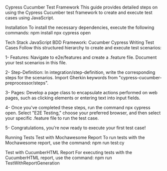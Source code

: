Cypress Cucumber Test Framework
This guide provides detailed steps on using the Cypress Cucumber test framework to create and execute test cases using JavaScript.

Installation
To install the necessary dependencies, execute the following commands:
npm install
npx cypress open 

Tech Stack
JavaScript
BDD Framework: Cucumber
Cypress
Writing Test Cases
Follow this structured hierarchy to create and execute test scenarios:

1- Features: Navigate to e2e/features and create a .feature file. Document your test scenarios in this file.

2- Step-Definition: In integration/step-definition, write the corresponding steps for the scenarios. Import Gherkin keywords from "cypress-cucumber-preprocessor/steps".

3- Pages: Develop a page class to encapsulate actions performed on web pages, such as clicking elements or entering text into input fields.

4- Once you've completed these steps, run the command npx cypress open. Select "E2E Testing," choose your preferred browser, and then select your specific .feature file to run the test case.

5- Congratulations, you're now ready to execute your first test case!

Running Tests
Test with Mochawesome Report
To run tests with the Mochawesome report, use the command:
npm run test:cy


Test with CucumberHTML Report
For executing tests with the CucumberHTML report, use the command:
npm run TestWithReportGeneration